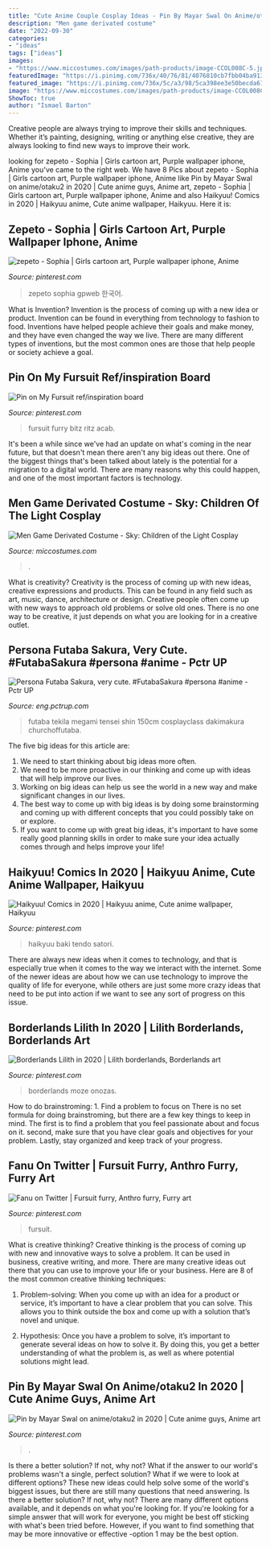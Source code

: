```yaml
---
title: "Cute Anime Couple Cosplay Ideas - Pin By Mayar Swal On Anime/otaku2 In 2020"
description: "Men game derivated costume"
date: "2022-09-30"
categories:
- "ideas"
tags: ["ideas"]
images:
- "https://www.miccostumes.com/images/path-products/image-CCOL008C-5.jpg/&amp;width=1200&amp;height=1200&amp;a.jpg"
featuredImage: "https://i.pinimg.com/736x/40/76/81/4076810cb7fbb04ba913ac77b2a17889.jpg"
featured_image: "https://i.pinimg.com/736x/5c/a3/98/5ca398ee3e50becda61f4fad574eb2a4.jpg"
image: "https://www.miccostumes.com/images/path-products/image-CCOL008C-5.jpg/&amp;width=1200&amp;height=1200&amp;a.jpg"
ShowToc: true
author: "Ismael Barton"
---
```



Creative people are always trying to improve their skills and techniques. Whether it’s painting, designing, writing or anything else creative, they are always looking to find new ways to improve their work.

	

		
looking for zepeto - Sophia | Girls cartoon art, Purple wallpaper iphone, Anime you've came to the right web. We have 8 Pics about zepeto - Sophia | Girls cartoon art, Purple wallpaper iphone, Anime like Pin by Mayar Swal on anime/otaku2 in 2020 | Cute anime guys, Anime art, zepeto - Sophia | Girls cartoon art, Purple wallpaper iphone, Anime and also Haikyuu! Comics in 2020 | Haikyuu anime, Cute anime wallpaper, Haikyuu. Here it is:
		
    
## Zepeto - Sophia | Girls Cartoon Art, Purple Wallpaper Iphone, Anime

<img loading=lazy src="https://i.pinimg.com/736x/dc/78/9b/dc789b8fca75db7214839266241c3051.jpg" onerror="this.onerror=null;this.src='https://tse1.mm.bing.net/th?id=OIP.Eu47kzIb6aLnszQJRemziQHaJ3&amp;pid=15.1';" alt="zepeto - Sophia | Girls cartoon art, Purple wallpaper iphone, Anime">

_Source: pinterest.com_

>zepeto sophia gpweb 한국어. 

	

What is Invention?
Invention is the process of coming up with a new idea or product. Invention can be found in everything from technology to fashion to food. Inventions have helped people achieve their goals and make money, and they have even changed the way we live. There are many different types of inventions, but the most common ones are those that help people or society achieve a goal.

    
## Pin On My Fursuit Ref/inspiration Board

<img loading=lazy src="https://i.pinimg.com/736x/1f/9a/01/1f9a01a3dea2bcb932aedc750df71e7d.jpg" onerror="this.onerror=null;this.src='https://tse1.mm.bing.net/th?id=OIP.vhcZ3ek_9tuG6dvdplTVswHaJ3&amp;pid=15.1';" alt="Pin on My Fursuit ref/inspiration board">

_Source: pinterest.com_

>fursuit furry bitz ritz acab. 

	

It's been a while since we've had an update on what's coming in the near future, but that doesn't mean there aren't any big ideas out there. One of the biggest things that's been talked about lately is the potential for a migration to a digital world. There are many reasons why this could happen, and one of the most important factors is technology.

    
## Men Game Derivated Costume - Sky: Children Of The Light Cosplay

<img loading=lazy src="https://www.miccostumes.com/images/path-products/image-CCOL008C-5.jpg/&amp;width=1200&amp;height=1200&amp;a.jpg" onerror="this.onerror=null;this.src='https://tse3.mm.bing.net/th?id=OIP.gwgwRJieXM0cRFDm42VrJAHaK3&amp;pid=15.1';" alt="Men Game Derivated Costume - Sky: Children of the Light Cosplay">

_Source: miccostumes.com_

>. 

	

What is creativity?
Creativity is the process of coming up with new ideas, creative expressions and products. This can be found in any field such as art, music, dance, architecture or design. Creative people often come up with new ways to approach old problems or solve old ones. There is no one way to be creative, it just depends on what you are looking for in a creative outlet.

    
## Persona Futaba Sakura, Very Cute. #FutabaSakura #persona #anime - Pctr UP

<img loading=lazy src="https://eng.pctrup.com/wp-content/uploads/2019/04/89197d216feaed8ef3283e7351ed4e40.jpg" onerror="this.onerror=null;this.src='https://tse3.mm.bing.net/th?id=OIP.Ns2ketYoPybUCTULCEoPMQHaKe&amp;pid=15.1';" alt="Persona Futaba Sakura, very cute. #FutabaSakura #persona #anime - Pctr UP">

_Source: eng.pctrup.com_

>futaba tekila megami tensei shin 150cm cosplayclass dakimakura churchoffutaba. 

	

The five big ideas for this article are:
1. We need to start thinking about big ideas more often. 
2. We need to be more proactive in our thinking and come up with ideas that will help improve our lives. 
3. Working on big ideas can help us see the world in a new way and make significant changes in our lives. 
4. The best way to come up with big ideas is by doing some brainstorming and coming up with different concepts that you could possibly take on or explore. 
5. If you want to come up with great big ideas, it's important to have some really good planning skills in order to make sure your idea actually comes through and helps improve your life!

    
## Haikyuu! Comics In 2020 | Haikyuu Anime, Cute Anime Wallpaper, Haikyuu

<img loading=lazy src="https://i.pinimg.com/736x/40/76/81/4076810cb7fbb04ba913ac77b2a17889.jpg" onerror="this.onerror=null;this.src='https://tse3.mm.bing.net/th?id=OIP.NRZLX0Lti2STvRRCtCsOyQHaNK&amp;pid=15.1';" alt="Haikyuu! Comics in 2020 | Haikyuu anime, Cute anime wallpaper, Haikyuu">

_Source: pinterest.com_

>haikyuu baki tendo satori. 

	

There are always new ideas when it comes to technology, and that is especially true when it comes to the way we interact with the internet. Some of the newer ideas are about how we can use technology to improve the quality of life for everyone, while others are just some more crazy ideas that need to be put into action if we want to see any sort of progress on this issue.

    
## Borderlands Lilith In 2020 | Lilith Borderlands, Borderlands Art

<img loading=lazy src="https://i.pinimg.com/736x/ea/35/66/ea3566de588feae6f313c9199eb97e6f.jpg" onerror="this.onerror=null;this.src='https://tse3.mm.bing.net/th?id=OIP.8a4yjLBB66aZzKBL8erBQQHaQB&amp;pid=15.1';" alt="Borderlands Lilith in 2020 | Lilith borderlands, Borderlands art">

_Source: pinterest.com_

>borderlands moze onozas. 

	

How to do brainstroming: 1. Find a problem to focus on
There is no set formula for doing brainstroming, but there are a few key things to keep in mind. The first is to find a problem that you feel passionate about and focus on it. second, make sure that you have clear goals and objectives for your problem. Lastly, stay organized and keep track of your progress.

    
## Fanu On Twitter | Fursuit Furry, Anthro Furry, Furry Art

<img loading=lazy src="https://i.pinimg.com/736x/5c/a3/98/5ca398ee3e50becda61f4fad574eb2a4.jpg" onerror="this.onerror=null;this.src='https://tse4.mm.bing.net/th?id=OIP.HH5oo0NE2ZvniERer4YeCgHaJ3&amp;pid=15.1';" alt="Fanu on Twitter | Fursuit furry, Anthro furry, Furry art">

_Source: pinterest.com_

>fursuit. 

	

What is creative thinking?
Creative thinking is the process of coming up with new and innovative ways to solve a problem. It can be used in business, creative writing, and more. There are many creative ideas out there that you can use to improve your life or your business. Here are 8 of the most common creative thinking techniques:
1. Problem-solving: When you come up with an idea for a product or service, it’s important to have a clear problem that you can solve. This allows you to think outside the box and come up with a solution that’s novel and unique.

2. Hypothesis: Once you have a problem to solve, it’s important to generate several ideas on how to solve it. By doing this, you get a better understanding of what the problem is, as well as where potential solutions might lead.

    
## Pin By Mayar Swal On Anime/otaku2 In 2020 | Cute Anime Guys, Anime Art

<img loading=lazy src="https://i.pinimg.com/736x/e1/fa/da/e1fada71c309cf2f1764e9d5d43f8c5f.jpg" onerror="this.onerror=null;this.src='https://tse4.mm.bing.net/th?id=OIP.ZbW8c1eTnXqs9p9oth4TBAHaNK&amp;pid=15.1';" alt="Pin by Mayar Swal on anime/otaku2 in 2020 | Cute anime guys, Anime art">

_Source: pinterest.com_

>. 

	

Is there a better solution? If not, why not?
What if the answer to our world's problems wasn't a single, perfect solution? What if we were to look at different options? These new ideas could help solve some of the world's biggest issues, but there are still many questions that need answering. Is there a better solution? If not, why not? There are many different options available, and it depends on what you're looking for. If you're looking for a simple answer that will work for everyone, you might be best off sticking with what's been tried before. However, if you want to find something that may be more innovative or effective -option 1 may be the best option.

